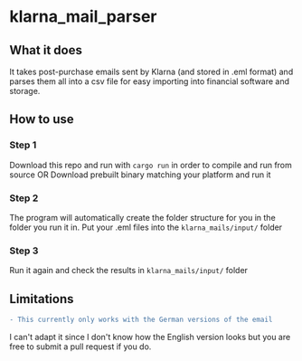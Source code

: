 # klarna_mail_parser

## What it does
It takes post-purchase emails sent by Klarna (and stored in .eml format) and parses them all into a csv file for easy importing into financial software and storage.

## How to use
### Step 1
Download this repo and run with `cargo run` in order to compile and run from source
OR
Download prebuilt binary matching your platform and run it

### Step 2
The program will automatically create the folder structure for you in the folder you run it in.
Put your .eml files into the `klarna_mails/input/` folder

### Step 3
Run it again and check the results in `klarna_mails/input/` folder

## Limitations
```diff
- This currently only works with the German versions of the email
```
I can't adapt it since I don't know how the English version looks but you are free to submit a pull request if you do.

